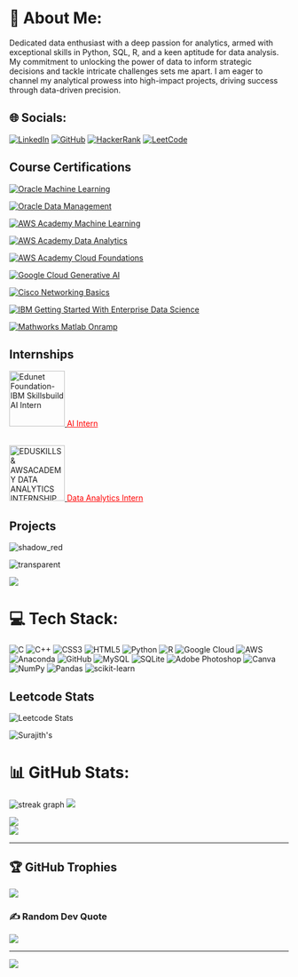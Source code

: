 
💫 About Me:
============

Dedicated data enthusiast with a deep passion for analytics, armed with exceptional skills in Python, SQL, R, and a keen aptitude for data analysis. My commitment to unlocking the power of data to inform strategic decisions and tackle intricate challenges sets me apart. I am eager to channel my analytical prowess into high-impact projects, driving success through data-driven precision.

🌐 Socials:
-----------

[![LinkedIn](https://img.shields.io/badge/LinkedIn-%230077B5.svg?logo=linkedin&logoColor=white)](https://linkedin.com/in/surajith-pranav) [![GitHub](https://img.shields.io/badge/GitHub-%23121011.svg?logo=github&logoColor=white)](https://github.com/SrSurajithPranav) [![HackerRank](https://img.shields.io/badge/HackerRank-%232EC866.svg?logo=hackerrank&logoColor=white)](https://www.hackerrank.com/ss8913) [![LeetCode](https://img.shields.io/badge/LeetCode-%23FFA116.svg?logo=leetcode&logoColor=white)](https://leetcode.com/ss8913/)

Course Certifications
---------------------

[![Oracle Machine Learning](https://img.shields.io/badge/Oracle%20Machine%20Learning-%23121011.svg?logo=oracle&logoColor=red)](https://catalog-education.oracle.com/pls/certview/sharebadge?id=7AAC4B0B9230C467980FC3B6D427CB36B0564F1A4FA3AF7D301FEAF20B32CCBA)

[![Oracle Data Management](https://img.shields.io/badge/Oracle%20Data%20Management-%23121011.svg?logo=oracle&logoColor=red)](https://catalog-education.oracle.com/pls/certview/sharebadge?id=DA6890C6BCD4D8D7230E4562DDD9FC082663A996028B53AB90C0C7515CACC72F)

[![AWS Academy Machine Learning](https://img.shields.io/badge/AWS%20Academy%20Machine%20Learning-%23232F3E.svg?logo=amazon-aws&logoColor=orange)](https://www.credly.com/go/3LrVbjsP)

[![AWS Academy Data Analytics](https://img.shields.io/badge/AWS%20Academy%20Data%20Analytics-%23232F3E.svg?logo=amazon-aws&logoColor=orange)](https://www.credly.com/go/RfbNYEgc)

[![AWS Academy Cloud Foundations](https://img.shields.io/badge/AWS%20Academy%20Cloud%20Foundations-%23232F3E.svg?logo=amazon-aws&logoColor=orange)](https://www.credly.com/badges/2f04e6a3-7298-4814-b754-1f94eb1c8027)

[![Google Cloud Generative AI](https://img.shields.io/badge/Google%20Cloud%20Generative%20AI-%234285F4.svg?logo=google-cloud&logoColor=white)](https://www.cloudskillsboost.google/public_profiles/1fbab635-a73e-41d3-a42a-a2736598bbc6/badges/5237458)

[![Cisco Networking Basics](https://img.shields.io/badge/Cisco%20Networking%20Basics-%23202229.svg?logo=cisco&logoColor=red)](https://www.credly.com/badges/3eb3dee2-8ceb-4f8e-9aed-8daf3bf43f59/linked_in_profile)

[![IBM Getting Started With Enterprise Data Science](https://img.shields.io/badge/IBM%20Getting%20Started%20With%20Enterprise%20Data%20Science-%230054FF.svg?logo=ibm&logoColor=white)](https://www.credly.com/badges/b282afcd-9726-49db-bbb8-0a7bcdd6bdcd/linked_in_profile)

[![Mathworks Matlab Onramp](https://img.shields.io/badge/Mathworks%20Matlab%20Onramp-%23F37626.svg?logo=mathworks&logoColor=white)](https://matlabacademy.mathworks.com/progress/share/certificate.html?id=54cfdf75-276a-4113-a85c-d74081ca5ecc&)

Internships
-----------

</h2>
<p><a href="https://www.linkedin.com/posts/surajith-pranav-234a2b221_edunet-ibm-skillsbuild-ai-internship-activity-7117755621604560896-CvyF?utm_source=share&utm_medium=member_desktop">
  <img src="https://edunetfoundation.org/wp-content/uploads/2022/06/edunet-logo-white.png" alt="Edunet Foundation-IBM Skillsbuild AI Intern" width="100">
</a>
<a href="https://www.linkedin.com/posts/surajith-pranav-234a2b221_edunet-ibm-skillsbuild-ai-internship-activity-7117755621604560896-CvyF?utm_source=share&utm_medium=member_desktop" style="color: red;">AI Intern</a></p>
<p><br/>
<a href="https://aictecert.eduskillsfoundation.org/pages/home/verify.php?cert=4a03a8304212502d858eabfdf4d05914" target="_blank">
  <img src="https://eduskillsfoundation.org/wp-content/uploads/2022/09/LOGO_EduSkills.png" alt="EDUSKILLS & AWSACADEMY DATA ANALYTICS INTERNSHIP" width="100" style="filter:">
</a>
<a href="https://aictecert.eduskillsfoundation.org/pages/home/verify.php?cert=4a03a8304212502d858eabfdf4d05914" style="color: red;">Data Analytics Intern</a></p>

Projects
--------

![shadow_red](https://github-readme-stats.vercel.app/api/pin/?username=SrSurajithPranav&repo=Mental_Fitness_Tracker_Project&cache_seconds=86400&theme=shadow_red)

![transparent](https://github-readme-stats.vercel.app/api/pin/?username=SrSurajithPranav&repo=Portfolio&cache_seconds=86400&theme=transparent)

![](https://github-readme-stats.vercel.app/api/pin/?username=SrSurajithPranav&repo=Credit-Card-Fraud)

💻 Tech Stack:
==============

![C](https://img.shields.io/badge/c-%2300599C.svg?style=for-the-badge&logo=c&logoColor=white) ![C++](https://img.shields.io/badge/c++-%2300599C.svg?style=for-the-badge&logo=c%2B%2B&logoColor=white) ![CSS3](https://img.shields.io/badge/css3-%231572B6.svg?style=for-the-badge&logo=css3&logoColor=white) ![HTML5](https://img.shields.io/badge/html5-%23E34F26.svg?style=for-the-badge&logo=html5&logoColor=white) ![Python](https://img.shields.io/badge/python-3670A0?style=for-the-badge&logo=python&logoColor=ffdd54) ![R](https://img.shields.io/badge/r-%23276DC3.svg?style=for-the-badge&logo=r&logoColor=white) ![Google Cloud](https://img.shields.io/badge/Google%20Cloud-%234285F4.svg?style=for-the-badge&logo=google-cloud&logoColor=white) ![AWS](https://img.shields.io/badge/AWS-%23FF9900.svg?style=for-the-badge&logo=amazon-aws&logoColor=white) ![Anaconda](https://img.shields.io/badge/Anaconda-%2344A833.svg?style=for-the-badge&logo=anaconda&logoColor=white) ![GitHub](https://img.shields.io/badge/GitHub-%23121011.svg?style=for-the-badge&logo=github&logoColor=white) ![MySQL](https://img.shields.io/badge/mysql-%2300f.svg?style=for-the-badge&logo=mysql&logoColor=white) ![SQLite](https://img.shields.io/badge/sqlite-%2307405e.svg?style=for-the-badge&logo=sqlite&logoColor=white) ![Adobe Photoshop](https://img.shields.io/badge/adobephotoshop-%2331A8FF.svg?style=for-the-badge&logo=adobephotoshop&logoColor=white) ![Canva](https://img.shields.io/badge/Canva-%2300C4CC.svg?style=for-the-badge&logo=Canva&logoColor=white) ![NumPy](https://img.shields.io/badge/numpy-%23013243.svg?style=for-the-badge&logo=numpy&logoColor=white) ![Pandas](https://img.shields.io/badge/pandas-%23150458.svg?style=for-the-badge&logo=pandas&logoColor=white) ![scikit-learn](https://img.shields.io/badge/scikit--learn-%23F7931E.svg?style=for-the-badge&logo=scikit-learn&logoColor=white)

Leetcode Stats
--------------

![Leetcode Stats](https://leetcard.jacoblin.cool/ss8913?ext=contest)

![Surajith's](https://leetcode-stats.vercel.app/api?username=ss8913&theme=Dark)

📊 GitHub Stats:
================

![streak graph](https://streak-stats.demolab.com?user=SrSurajithPranav&locale=en&mode=daily&theme=dark&hide_border=false&border_radius=5&order=3) ![](https://github-stats-alpha.vercel.app/api?username=SrSurajithPranav)

![](https://github-readme-stats.vercel.app/api?username=SrSurajithPranav&theme=dark&hideborder=false&include_all_commits=true&count_private=false)  
![](https://github-readme-stats.vercel.app/api/top-langs/?username=SrSurajithPranav&theme=dark&hideborder=false&include_all_commits=true&count_private=false&layout=compact)


---------------------------------------------------------------------------------------------------------------------------------------------------------------------------------------------------------------------------------------------------------------------------------------------------------------------------------------

🏆 GitHub Trophies
------------------

![](https://github-profile-trophy.vercel.app/?username=SrSurajithPranav&theme=radical&no-frame=false&no-bg=true&margin-w=4)

### ✍ Random Dev Quote

![](https://quotes-github-readme.vercel.app/api?type=horizontal&theme=radical)

* * *

[![](https://visitcount.itsvg.in/api?id=SrSurajithPranav&icon=0&color=0)](https://visitcount.itsvg.in)

